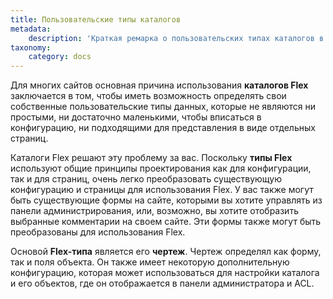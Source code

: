 ```yaml
---
title: Пользовательские типы каталогов
metadata:
    description: 'Краткая ремарка о пользовательских типах каталогов в Grav CMS.'
taxonomy:
    category: docs
---
```


Для многих сайтов основная причина использования **каталогов Flex** заключается в том, чтобы иметь возможность определять свои собственные пользовательские типы данных, которые не являются ни простыми, ни достаточно маленькими, чтобы вписаться в конфигурацию, ни подходящими для представления в виде отдельных страниц.

Каталоги Flex решают эту проблему за вас. Поскольку **типы Flex** используют общие принципы проектирования как для конфигурации, так и для страниц, очень легко преобразовать существующую конфигурацию и страницы для использования Flex. У вас также могут быть существующие формы на сайте, которыми вы хотите управлять из панели администрирования, или, возможно, вы хотите отобразить выбранные комментарии на своем сайте. Эти формы также могут быть преобразованы для использования Flex.

Основой **Flex-типа** является его **чертеж**. Чертеж определял как форму, так и поля объекта. Он также имеет некоторую дополнительную конфигурацию, которая может использоваться для настройки каталога и его объектов, где он отображается в панели администратора и ACL.
